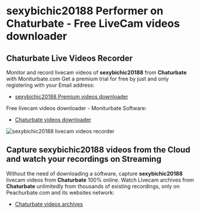 # sexybichic20188 Performer on Chaturbate - Free LiveCam videos downloader

## Chaturbate Live Videos Recorder

Monitor and record livecam videos of **sexybichic20188** from **Chaturbate** with Moniturbate.com
Get a premium trial for free by just and only registering with your Email address:
* [sexybichic20188 Premium videos downloader](https://moniturbate.com/request-demo-licence-key.html)

Free livecam videos downloader - Moniturbate Software:
* [Chaturbate videos downloader](https://moniturbate.com/moniturbate-download-software.html)

![sexybichic20188 livecam videos recorder](https://peachurnet.com/templates/moniturbate-software.png)


## Capture sexybichic20188 videos from the Cloud and watch your recordings on Streaming

Without the need of downloading a software, capture **sexybichic20188** livecam videos from **Chaturbate** 100% online.
Watch Livecam archives from **Chaturbate** unlimitedly from thousands of existing recordings, only on Peachurbate.com and its websites network:
* [Chaturbate videos archives](https://peachurnet.com/)